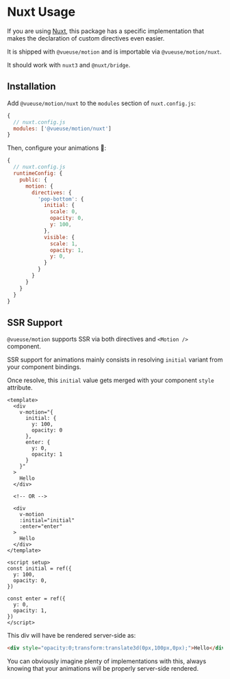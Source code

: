 # Nuxt Usage

If you are using [Nuxt](https://nuxtjs.org/), this package has a specific implementation that makes the declaration of custom directives even easier.

It is shipped with `@vueuse/motion` and is importable via `@vueuse/motion/nuxt`.

It should work with `nuxt3` and `@nuxt/bridge`.

## Installation

Add `@vueuse/motion/nuxt` to the `modules` section of `nuxt.config.js`:

```javascript
{
  // nuxt.config.js
  modules: ['@vueuse/motion/nuxt']
}
```

Then, configure your animations 🤹:

```javascript
{
  // nuxt.config.js
  runtimeConfig: {
    public: {
      motion: {
        directives: {
          'pop-bottom': {
            initial: {
              scale: 0,
              opacity: 0,
              y: 100,
            },
            visible: {
              scale: 1,
              opacity: 1,
              y: 0,
            }
          }
        }
      }
    }
  }
}
```

## SSR Support

`@vueuse/motion` supports SSR via both directives and `<Motion />` component.

SSR support for animations mainly consists in resolving `initial` variant from your component bindings.

Once resolve, this `initial` value gets merged with your component `style` attribute.

```vue
<template>
  <div
    v-motion="{
      initial: {
        y: 100,
        opacity: 0
      },
      enter: {
        y: 0,
        opacity: 1
      }
    }"
  >
    Hello
  </div>

  <!-- OR -->

  <div
    v-motion
    :initial="initial"
    :enter="enter"
  >
    Hello
  </div>
</template>

<script setup>
const initial = ref({
  y: 100,
  opacity: 0,
})

const enter = ref({
  y: 0,
  opacity: 1,
})
</script>
```

This div will have be rendered server-side as:

```html
<div style="opacity:0;transform:translate3d(0px,100px,0px);">Hello</div>
```

You can obviously imagine plenty of implementations with this, always knowing that your animations will be properly server-side rendered.
